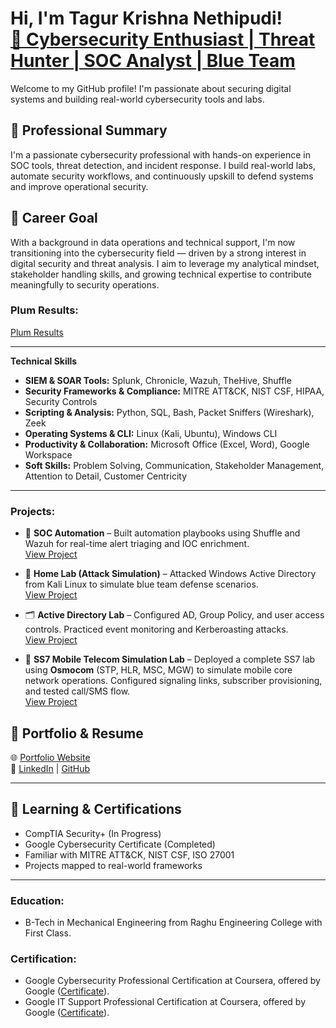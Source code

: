 <h1>Hi, I'm Tagur Krishna Nethipudi! <br/><a href="https://github.com/tagurkrishnanethipudi">🎯 Cybersecurity Enthusiast | </a> <a href="https://www.linkedin.com/in/tagurkrishnanethipudi/">Threat Hunter | SOC Analyst | Blue Team</a></h1>

Welcome to my GitHub profile! I'm passionate about securing digital systems and building real-world cybersecurity tools and labs.

## 🔹 Professional Summary

I'm a passionate cybersecurity professional with hands-on experience in SOC tools, threat detection, and incident response. I build real-world labs, automate security workflows, and continuously upskill to defend systems and improve operational security.

## 🎯 Career Goal

With a background in data operations and technical support, I'm now transitioning into the cybersecurity field — driven by a strong interest in digital security and threat analysis. I aim to leverage my analytical mindset, stakeholder handling skills, and growing technical expertise to contribute meaningfully to security operations.

### Plum Results:
[Plum Results](https://secure.plum.io/p/pgRq5DoGOipDJz7XloimeA)

---

**Technical Skills**

- **SIEM & SOAR Tools:** Splunk, Chronicle, Wazuh, TheHive, Shuffle  
- **Security Frameworks & Compliance:** MITRE ATT&CK, NIST CSF, HIPAA, Security Controls  
- **Scripting & Analysis:** Python, SQL, Bash, Packet Sniffers (Wireshark), Zeek  
- **Operating Systems & CLI:** Linux (Kali, Ubuntu), Windows CLI  
- **Productivity & Collaboration:** Microsoft Office (Excel, Word), Google Workspace  
- **Soft Skills:** Problem Solving, Communication, Stakeholder Management, Attention to Detail, Customer Centricity 

---

### Projects:

- 🔐 **SOC Automation** – Built automation playbooks using Shuffle and Wazuh for real-time alert triaging and IOC enrichment.  
  [View Project](https://github.com/Tagurkrishna/SOC-Automation-Project)

- 🧪 **Home Lab (Attack Simulation)** – Attacked Windows Active Directory from Kali Linux to simulate blue team defense scenarios.  
  [View Project](https://github.com/Tagurkrishna/Home-Lab)

- 🗂 **Active Directory Lab** – Configured AD, Group Policy, and user access controls. Practiced event monitoring and Kerberoasting attacks.  
  [View Project](https://github.com/Tagurkrishna/Active-Directory)

- 📡 **SS7 Mobile Telecom Simulation Lab** – Deployed a complete SS7 lab using **Osmocom** (STP, HLR, MSC, MGW) to simulate mobile core network operations. Configured signaling links, subscriber provisioning, and tested call/SMS flow.  
  [View Project](https://github.com/Tagurkrishna/SS7-Simulation-Lab)

## 📂 Portfolio & Resume
  
🌐 [Portfolio Website](https://tagurkrishna-portfolio-cybersecurity.vercel.app/)  
🔗 [LinkedIn](https://www.linkedin.com/in/tagurkrishna/) | [GitHub](https://github.com/Tagurkrishna)

---

## 🧠 Learning & Certifications
- CompTIA Security+ (In Progress)
- Google Cybersecurity Certificate (Completed)
- Familiar with MITRE ATT&CK, NIST CSF, ISO 27001
- Projects mapped to real-world frameworks

---

### Education:

- B-Tech in Mechanical Engineering from Raghu Engineering College with First Class.

### Certification:

- Google Cybersecurity Professional Certification at Coursera, offered by Google ([Certificate](https://coursera.org/share/e12b1f3d219d52c145446869cce92e94)).
- Google IT Support Professional Certification at Coursera, offered by Google ([Certificate](https://www.coursera.org/account/accomplishments/verify/NYG22QJ9GJKA)).
